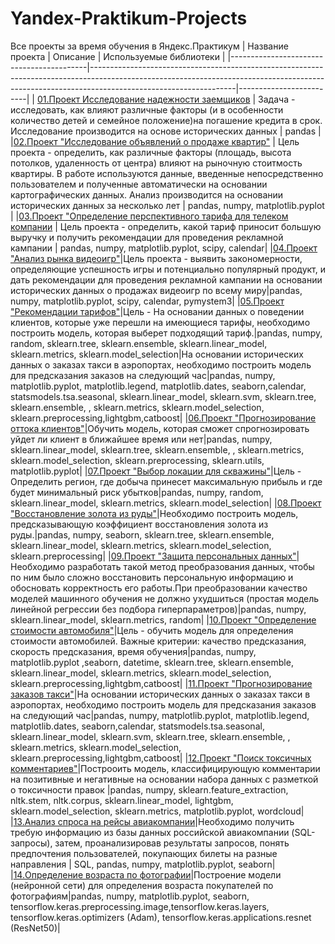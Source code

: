 # Yandex-Praktikum-Projects
Все проекты за время обучения в Яндекс.Практикум
| Название проекта                         | Описание                                                                                                                                                                                       | Используемые библиотеки |
|------------------------------------------|------------------------------------------------------------------------------------------------------------------------------------------------------------------------------------------------|-------------------------|
| [01.Проект Исследование надежности заемщиков](https://github.com/kristina-molchanova90/Yandex-Praktikum-Projects/tree/main/01_reliability_research) | Задача - исследовать, как влияют различные факторы (и в особенности количество детей и семейное положение)на погашение кредита в срок. Исследование производится на основе исторических данных | pandas                  |
|[02.Проект "Исследование объявлений о продаже квартир"](https://github.com/kristina-molchanova90/Yandex-Praktikum-Projects/tree/main/02_ads_apartment_sales) | Цель проекта - определить, как различные факторы (площадь, высота потолков, удаленность от центра) влияют на рыночную стоитмость квартиры. В работе используются данные, введенные непосредственно пользователем и полученные автоматически на основании картографических данных. Анализ производится на основании исторических данных за несколько лет | pandas, numpy, matplotlib.pyplot |
|[03.Проект "Определение перспективного тарифа для телеком компании](https://github.com/kristina-molchanova90/Yandex-Praktikum-Projects/tree/main/03_promising_tariff_telecom_company) | Цель проекта - определить, какой тариф приносит большую выручку и получить рекомендации для проведения рекламной кампании | pandas, numpy, matplotlib.pyplot, scipy, calendar|
|[04.Проект "Анализ рынка видеоигр"](https://github.com/kristina-molchanova90/Yandex-Praktikum-Projects/tree/main/04_video_games_research)|Цель проекта - выявить закономерности, определяющие успешность игры и потенциально популярный продукт, и дать рекомендации для проведения рекламной кампании на основании исторических данных о продажах видеоигр по всему миру|pandas, numpy, matplotlib.pyplot, scipy, calendar, pymystem3|
|[05.Проект "Рекомендации тарифов"](https://github.com/kristina-molchanova90/Yandex-Praktikum-Projects/tree/main/05_tariff_recommendations)|Цель - На основании данных о поведении клиентов, которые уже перешли на имеющиеся тарифы, необходимо построить модель, которая выберет подходящий тариф.|pandas, numpy, random, sklearn.tree, sklearn.ensemble, sklearn.linear_model, sklearn.metrics, sklearn.model_selection|На основании исторических данных о заказах такси в аэропортах, необходимо построить модель для предсказания заказов на следующий час|pandas, numpy, matplotlib.pyplot, matplotlib.legend, matplotlib.dates, seaborn,calendar, statsmodels.tsa.seasonal, sklearn.linear_model, sklearn.svm, sklearn.tree, sklearn.ensemble, , sklearn.metrics, sklearn.model_selection, sklearn.preprocessing,lightgbm,catboost|
|[06.Проект "Прогнозирование оттока клиентов"](https://github.com/kristina-molchanova90/Yandex-Praktikum-Projects/blob/main/06_customer_churn/readme.md)|Обучить модель, которая сможет спрогнозировать уйдет ли клиент в ближайшее время или нет|pandas, numpy, sklearn.linear_model, sklearn.tree, sklearn.ensemble, , sklearn.metrics, sklearn.model_selection, sklearn.preprocessing, sklearn.utils, matplotlib.pyplot|
|[07.Проект "Выбор локации для скважины"](https://github.com/kristina-molchanova90/Yandex-Praktikum-Projects/tree/main/07_location_well_choice)|Цель - Определить регион, где добыча принесет максимальную прибыль и где будет минимальный риск убытков|pandas, numpy, random, sklearn.linear_model, sklearn.metrics, sklearn.model_selection|
|[08.Проект "Восстановление золота из руды"](https://github.com/kristina-molchanova90/Yandex-Praktikum-Projects/tree/main/08_gold_recovery)|Необходимо построить модель, предсказывающую коэффициент восстановления золота из руды.|pandas, numpy, seaborn, sklearn.tree, sklearn.ensemble, sklearn.linear_model, sklearn.metrics, sklearn.model_selection, sklearn.preprocessing|
|[09.Проект "Защита персональных данных"](https://github.com/kristina-molchanova90/Yandex-Praktikum-Projects/tree/main/09_personal_data_protection)|Необходимо разработать такой метод преобразования данных, чтобы по ним было сложно восстановить персональную информацию и обосновать корректность его работы.При преобразовании качество моделей машинного обучения не должно ухудшиться (простая модель линейной регрессии без подбора гиперпараметров)|pandas, numpy, sklearn.linear_model, sklearn.metrics, random|
|[10.Проект "Определение стоимости автомобиля"](https://github.com/kristina-molchanova90/Yandex-Praktikum-Projects/tree/main/10_car_price_determine)|Цель - обучить модель для определения стоимости автомобилей. Важные критерии: качество предсказания, скорость предсказания, время обучения|pandas, numpy, matplotlib.pyplot ,seaborn, datetime, sklearn.tree, sklearn.ensemble, sklearn.linear_model, sklearn.metrics, sklearn.model_selection, sklearn.preprocessing,lightgbm,catboost|
|[11.Проект "Прогнозирование заказов такси"](https://github.com/kristina-molchanova90/Yandex-Praktikum-Projects/tree/main/11_taxi_orders_predictions)|На основании исторических данных о заказах такси в аэропортах, необходимо построить модель для предсказания заказов на следующий час|pandas, numpy, matplotlib.pyplot, matplotlib.legend, matplotlib.dates, seaborn,calendar, statsmodels.tsa.seasonal, sklearn.linear_model, sklearn.svm, sklearn.tree, sklearn.ensemble, , sklearn.metrics, sklearn.model_selection, sklearn.preprocessing,lightgbm,catboost|
|[12.Проект "Поиск токсичных комментариев"](https://github.com/kristina-molchanova90/Yandex-Praktikum-Projects/tree/main/12_toxic_comments)|Построоить модель, классифицирующую комментарии на позитивные и негативные на основании набора данных с разметкой о токсичности правок |pandas, numpy, sklearn.feature_extraction, nltk.stem, nltk.corpus, sklearn.linear_model, lightgbm, sklearn.model_selection, sklearn.metrics, matplotlib.pyplot, wordcloud|
|[13.Анализ спроса на рейсы авиакомпании](https://github.com/kristina-molchanova90/Yandex-Praktikum-Projects/tree/main/13_airport_analysis)|Необходимо получить требую информацию из базы данных российской авиакомпании (SQL-запросы), затем, проанализировав результаты запросов, понять предпочтения пользователей, покупающих билеты на разные направления | SQL, pandas, numpy, matplotlib.pyplot, seaborn|
|[14.Определение возраста по фотографии](https://github.com/kristina-molchanova90/Yandex-Praktikum-Projects/tree/main/14_age_recognition)|Построение модели (нейронной сети) для определения возраста покупателей по фотографиям|pandas, numpy, matplotlib.pyplot, seaborn, tensorflow.keras.preprocessing.image,tensorflow.keras.layers, tensorflow.keras.optimizers (Adam), tensorflow.keras.applications.resnet (ResNet50)|
